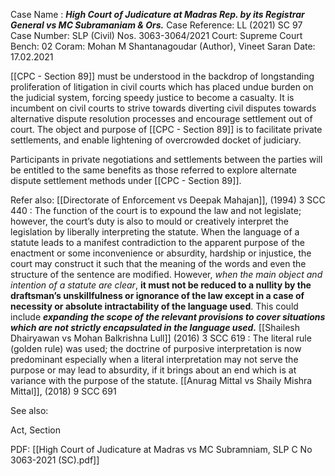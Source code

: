 Case Name : ***High Court of Judicature at Madras Rep. by its Registrar General vs MC Subramaniam & Ors.***
Case Reference: LL (2021) SC 97
Case Number: SLP (Civil) Nos. 3063-3064/2021
Court: Supreme Court
Bench: 02
Coram: Mohan M Shantanagoudar (Author), Vineet Saran
Date: 17.02.2021

[[CPC - Section 89]] must be understood in the backdrop of longstanding proliferation of litigation in civil courts which has placed undue burden on the judicial system, forcing speedy justice to become a casualty.
It is incumbent on civil courts to strive towards diverting civil disputes towards alternative dispute resolution processes and encourage settlement out of court.
The object and purpose of [[CPC - Section 89]] is to facilitate private settlements, and enable lightening of overcrowded docket of judiciary.

Participants in private negotiations and settlements between the parties will be entitled to the same benefits as those referred to explore alternate dispute settlement methods under [[CPC - Section 89]].


Refer also:
[[Directorate of Enforcement vs Deepak Mahajan]], (1994) 3 SCC 440 : The function of the court is to expound the law and not legislate; however, the court’s duty is also to mould or creatively interpret the legislation by liberally interpreting the statute. When the language of a statute leads to a manifest contradiction to the apparent purpose of the enactment or some inconvenience or absurdity, hardship or injustice, the court may construct it such that the meaning of the words and even the structure of the sentence are modified. However, *when the main object and intention of a statute are clear*, **it must not be reduced to a nullity by the draftsman’s unskillfulness or ignorance of the law except in a case of necessity or absolute intractability of the language used**. This could include ***expanding the scope of the relevant provisions to cover situations which are not strictly encapsulated in the language used.***
[[Shailesh Dhairyawan vs Mohan Balkrishna Lull]] (2016) 3 SCC 619 : The literal rule (golden rule) was used; the doctrine of purposive interpretation is now predominant especially when a literal interpretation may not serve the purpose or may lead to absurdity, if it brings about an end which is at variance with the purpose of the statute.
[[Anurag Mittal vs Shaily Mishra Mittal]], (2018) 9 SCC 691



See also:
 
Act, Section

PDF:
[[High Court of Judicature at Madras vs MC Subramniam, SLP C No 3063-2021 (SC).pdf]]